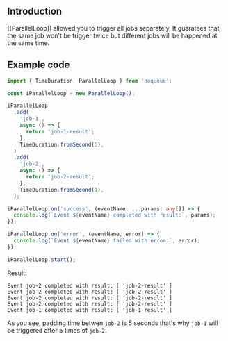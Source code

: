 ## Introduction

[[ParallelLoop]] allowed you to trigger all jobs separately, It guaratees that, the same job won't be trigger twice but different jobs will be happened at the same time.

## Example code

```ts
import { TimeDuration, ParallelLoop } from 'noqueue';

const iParallelLoop = new ParallelLoop();

iParallelLoop
  .add(
    'job-1',
    async () => {
      return 'job-1-result';
    },
    TimeDuration.fromSecond(5),
  )
  .add(
    'job-2',
    async () => {
      return 'job-2-result';
    },
    TimeDuration.fromSecond(1),
  );

iParallelLoop.on('success', (eventName, ...params: any[]) => {
  console.log(`Event ${eventName} completed with result:`, params);
});

iParallelLoop.on('error', (eventName, error) => {
  console.log(`Event ${eventName} failed with error:`, error);
});

iParallelLoop.start();
```

Result:

```
Event job-2 completed with result: [ 'job-2-result' ]
Event job-2 completed with result: [ 'job-2-result' ]
Event job-2 completed with result: [ 'job-2-result' ]
Event job-2 completed with result: [ 'job-2-result' ]
Event job-1 completed with result: [ 'job-1-result' ]
```

As you see, padding time betwen `job-2` is 5 seconds that's why `job-1` will be triggered after 5 times of `job-2`.
